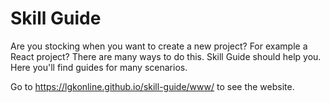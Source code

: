# Skill Guide
Are you stocking when you want to create a new project? For example a React project? There are many ways to do this. Skill Guide should help you. Here you'll find guides for many scenarios.

Go to https://lgkonline.github.io/skill-guide/www/ to see the website.